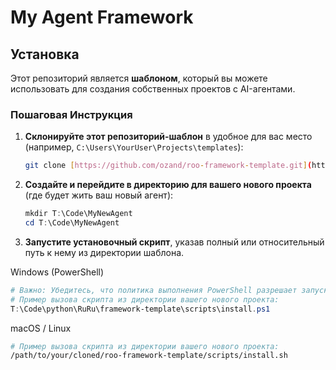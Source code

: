 # My Agent Framework

## Установка

Этот репозиторий является **шаблоном**, который вы можете использовать для создания собственных проектов с AI-агентами.

### Пошаговая Инструкция

1.  **Склонируйте этот репозиторий-шаблон** в удобное для вас место (например, `C:\Users\YourUser\Projects\templates`):
    ```bash
    git clone [https://github.com/ozand/roo-framework-template.git](https://github.com/ozand/roo-framework-template.git)
    ```

2.  **Создайте и перейдите в директорию для вашего нового проекта** (где будет жить ваш новый агент):
    ```powershell
    mkdir T:\Code\MyNewAgent
    cd T:\Code\MyNewAgent
    ```

3.  **Запустите установочный скрипт**, указав полный или относительный путь к нему из директории шаблона.

Windows (PowerShell)
```PowerShell
# Важно: Убедитесь, что политика выполнения PowerShell разрешает запуск скриптов.
# Пример вызова скрипта из директории вашего нового проекта:
T:\Code\python\RuRu\framework-template\scripts\install.ps1
```

macOS / Linux
```Bash
# Пример вызова скрипта из директории вашего нового проекта:
/path/to/your/cloned/roo-framework-template/scripts/install.sh
```
